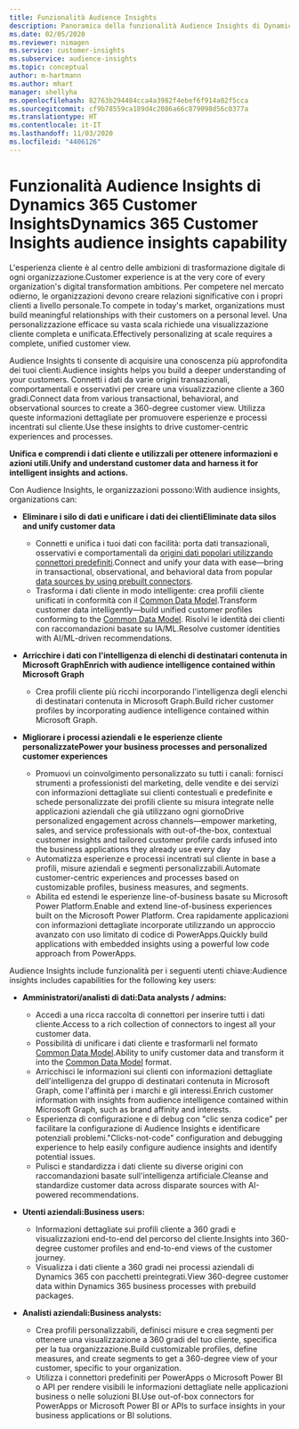 ```yaml
---
title: Funzionalità Audience Insights
description: Panoramica della funzionalità Audience Insights di Dynamics 365 Customer Insights.
ms.date: 02/05/2020
ms.reviewer: nimagen
ms.service: customer-insights
ms.subservice: audience-insights
ms.topic: conceptual
author: m-hartmann
ms.author: mhart
manager: shellyha
ms.openlocfilehash: 82763b294484cca4a3982f4ebef6f914a02f5cca
ms.sourcegitcommit: cf9b78559ca189d4c2086a66c879098d56c0377a
ms.translationtype: HT
ms.contentlocale: it-IT
ms.lasthandoff: 11/03/2020
ms.locfileid: "4406126"
---
```

# <a name="dynamics-365-customer-insights-audience-insights-capability"></a><span data-ttu-id="b3f61-103">Funzionalità Audience Insights di Dynamics 365 Customer Insights</span><span class="sxs-lookup"><span data-stu-id="b3f61-103">Dynamics 365 Customer Insights audience insights capability</span></span>

<span data-ttu-id="b3f61-104">L'esperienza cliente è al centro delle ambizioni di trasformazione digitale di ogni organizzazione.</span><span class="sxs-lookup"><span data-stu-id="b3f61-104">Customer experience is at the very core of every organization's digital transformation ambitions.</span></span> <span data-ttu-id="b3f61-105">Per competere nel mercato odierno, le organizzazioni devono creare relazioni significative con i propri clienti a livello personale.</span><span class="sxs-lookup"><span data-stu-id="b3f61-105">To compete in today's market, organizations must build meaningful relationships with their customers on a personal level.</span></span> <span data-ttu-id="b3f61-106">Una personalizzazione efficace su vasta scala richiede una visualizzazione cliente completa e unificata.</span><span class="sxs-lookup"><span data-stu-id="b3f61-106">Effectively personalizing at scale requires a complete, unified customer view.</span></span>

<span data-ttu-id="b3f61-107">Audience Insights ti consente di acquisire una conoscenza più approfondita dei tuoi clienti.</span><span class="sxs-lookup"><span data-stu-id="b3f61-107">Audience insights helps you build a deeper understanding of your customers.</span></span> <span data-ttu-id="b3f61-108">Connetti i dati da varie origini transazionali, comportamentali e osservativi per creare una visualizzazione cliente a 360 gradi.</span><span class="sxs-lookup"><span data-stu-id="b3f61-108">Connect data from various transactional, behavioral, and observational sources to create a 360-degree customer view.</span></span> <span data-ttu-id="b3f61-109">Utilizza queste informazioni dettagliate per promuovere esperienze e processi incentrati sul cliente.</span><span class="sxs-lookup"><span data-stu-id="b3f61-109">Use these insights to drive customer-centric experiences and processes.</span></span>

<span data-ttu-id="b3f61-110">**Unifica e comprendi i dati cliente e utilizzali per ottenere informazioni e azioni utili.**</span><span class="sxs-lookup"><span data-stu-id="b3f61-110">**Unify and understand customer data and harness it for intelligent insights and actions.**</span></span>

<span data-ttu-id="b3f61-111">Con Audience Insights, le organizzazioni possono:</span><span class="sxs-lookup"><span data-stu-id="b3f61-111">With audience insights, organizations can:</span></span>  

- <span data-ttu-id="b3f61-112">**Eliminare i silo di dati e unificare i dati dei clienti**</span><span class="sxs-lookup"><span data-stu-id="b3f61-112">**Eliminate data silos and unify customer data**</span></span>

  - <span data-ttu-id="b3f61-113">Connetti e unifica i tuoi dati con facilità: porta dati transazionali, osservativi e comportamentali da [origini dati popolari utilizzando connettori predefiniti](data-sources.md).</span><span class="sxs-lookup"><span data-stu-id="b3f61-113">Connect and unify your data with ease—bring in transactional, observational, and behavioral data from popular [data sources by using prebuilt connectors](data-sources.md).</span></span>
  - <span data-ttu-id="b3f61-114">Trasforma i dati cliente in modo intelligente: crea profili cliente unificati in conformità con il [Common Data Model](https://docs.microsoft.com/common-data-model/).</span><span class="sxs-lookup"><span data-stu-id="b3f61-114">Transform customer data intelligently—build unified customer profiles conforming to the [Common Data Model](https://docs.microsoft.com/common-data-model/).</span></span> <span data-ttu-id="b3f61-115">Risolvi le identità dei clienti con raccomandazioni basate su IA/ML.</span><span class="sxs-lookup"><span data-stu-id="b3f61-115">Resolve customer identities with AI/ML-driven recommendations.</span></span>

- <span data-ttu-id="b3f61-116">**Arricchire i dati con l'intelligenza di elenchi di destinatari contenuta in Microsoft Graph**</span><span class="sxs-lookup"><span data-stu-id="b3f61-116">**Enrich with audience intelligence contained within Microsoft Graph**</span></span>

  - <span data-ttu-id="b3f61-117">Crea profili cliente più ricchi incorporando l'intelligenza degli elenchi di destinatari contenuta in Microsoft Graph.</span><span class="sxs-lookup"><span data-stu-id="b3f61-117">Build richer customer profiles by incorporating audience intelligence contained within Microsoft Graph.</span></span>  

- <span data-ttu-id="b3f61-118">**Migliorare i processi aziendali e le esperienze cliente personalizzate**</span><span class="sxs-lookup"><span data-stu-id="b3f61-118">**Power your business processes and personalized customer experiences**</span></span>

  - <span data-ttu-id="b3f61-119">Promuovi un coinvolgimento personalizzato su tutti i canali: fornisci strumenti a professionisti del marketing, delle vendite e dei servizi con informazioni dettagliate sui clienti contestuali e predefinite e schede personalizzate dei profili cliente su misura integrate nelle applicazioni aziendali che già utilizzano ogni giorno</span><span class="sxs-lookup"><span data-stu-id="b3f61-119">Drive personalized engagement across channels—empower marketing, sales, and service professionals with out-of-the-box, contextual customer insights and tailored customer profile cards infused into the business applications they already use every day</span></span>
  - <span data-ttu-id="b3f61-120">Automatizza esperienze e processi incentrati sul cliente in base a profili, misure aziendali e segmenti personalizzabili.</span><span class="sxs-lookup"><span data-stu-id="b3f61-120">Automate customer-centric experiences and processes based on customizable profiles, business measures, and segments.</span></span>
  - <span data-ttu-id="b3f61-121">Abilita ed estendi le esperienze line-of-business basate su Microsoft Power Platform.</span><span class="sxs-lookup"><span data-stu-id="b3f61-121">Enable and extend line-of-business experiences built on the Microsoft Power Platform.</span></span> <span data-ttu-id="b3f61-122">Crea rapidamente applicazioni con informazioni dettagliate incorporate utilizzando un approccio avanzato con uso limitato di codice di PowerApps.</span><span class="sxs-lookup"><span data-stu-id="b3f61-122">Quickly build applications with embedded insights using a powerful low code approach from PowerApps.</span></span>  

<span data-ttu-id="b3f61-123">Audience Insights include funzionalità per i seguenti utenti chiave:</span><span class="sxs-lookup"><span data-stu-id="b3f61-123">Audience insights includes capabilities for the following key users:</span></span>

- <span data-ttu-id="b3f61-124">**Amministratori/analisti di dati:**</span><span class="sxs-lookup"><span data-stu-id="b3f61-124">**Data analysts / admins:**</span></span>

  - <span data-ttu-id="b3f61-125">Accedi a una ricca raccolta di connettori per inserire tutti i dati cliente.</span><span class="sxs-lookup"><span data-stu-id="b3f61-125">Access to a rich collection of connectors to ingest all your customer data.</span></span>
  - <span data-ttu-id="b3f61-126">Possibilità di unificare i dati cliente e trasformarli nel formato [Common Data Model](https://docs.microsoft.com/common-data-model/).</span><span class="sxs-lookup"><span data-stu-id="b3f61-126">Ability to unify customer data and transform it into the [Common Data Model](https://docs.microsoft.com/common-data-model/) format.</span></span>
  - <span data-ttu-id="b3f61-127">Arricchisci le informazioni sui clienti con informazioni dettagliate dell'intelligenza del gruppo di destinatari contenuta in Microsoft Graph, come l'affinità per i marchi e gli interessi.</span><span class="sxs-lookup"><span data-stu-id="b3f61-127">Enrich customer information with insights from audience intelligence contained within Microsoft Graph, such as brand affinity and interests.</span></span>
  - <span data-ttu-id="b3f61-128">Esperienza di configurazione e di debug con "clic senza codice" per facilitare la configurazione di Audience Insights e identificare potenziali problemi.</span><span class="sxs-lookup"><span data-stu-id="b3f61-128">"Clicks-not-code" configuration and debugging experience to help easily configure audience insights and identify potential issues.</span></span>
  - <span data-ttu-id="b3f61-129">Pulisci e standardizza i dati cliente su diverse origini con raccomandazioni basate sull'intelligenza artificiale.</span><span class="sxs-lookup"><span data-stu-id="b3f61-129">Cleanse and standardize customer data across disparate sources with AI-powered recommendations.</span></span>  

- <span data-ttu-id="b3f61-130">**Utenti aziendali:**</span><span class="sxs-lookup"><span data-stu-id="b3f61-130">**Business users:**</span></span>

  - <span data-ttu-id="b3f61-131">Informazioni dettagliate sui profili cliente a 360 gradi e visualizzazioni end-to-end del percorso del cliente.</span><span class="sxs-lookup"><span data-stu-id="b3f61-131">Insights into 360-degree customer profiles and end-to-end views of the customer journey.</span></span>
  - <span data-ttu-id="b3f61-132">Visualizza i dati cliente a 360 gradi nei processi aziendali di Dynamics 365 con pacchetti preintegrati.</span><span class="sxs-lookup"><span data-stu-id="b3f61-132">View 360-degree customer data within Dynamics 365 business processes with prebuild packages.</span></span>

- <span data-ttu-id="b3f61-133">**Analisti aziendali:**</span><span class="sxs-lookup"><span data-stu-id="b3f61-133">**Business analysts:**</span></span>

  - <span data-ttu-id="b3f61-134">Crea profili personalizzabili, definisci misure e crea segmenti per ottenere una visualizzazione a 360 gradi del tuo cliente, specifica per la tua organizzazione.</span><span class="sxs-lookup"><span data-stu-id="b3f61-134">Build customizable profiles, define measures, and create segments to get a 360-degree view of your customer, specific to your organization.</span></span>  
  - <span data-ttu-id="b3f61-135">Utilizza i connettori predefiniti per PowerApps o Microsoft Power BI o API per rendere visibili le informazioni dettagliate nelle applicazioni business o nelle soluzioni BI.</span><span class="sxs-lookup"><span data-stu-id="b3f61-135">Use out-of-box connectors for PowerApps or Microsoft Power BI or APIs to surface insights in your business applications or BI solutions.</span></span>  

